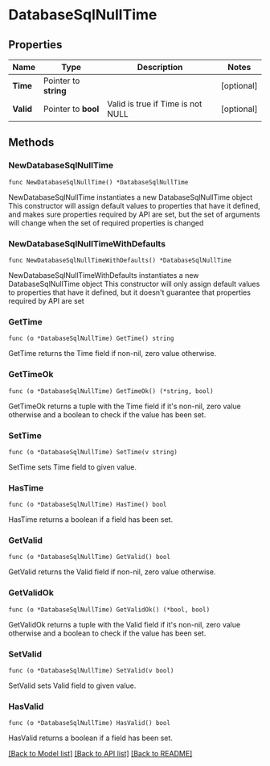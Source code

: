 # DatabaseSqlNullTime

## Properties

Name | Type | Description | Notes
------------ | ------------- | ------------- | -------------
**Time** | Pointer to **string** |  | [optional] 
**Valid** | Pointer to **bool** | Valid is true if Time is not NULL | [optional] 

## Methods

### NewDatabaseSqlNullTime

`func NewDatabaseSqlNullTime() *DatabaseSqlNullTime`

NewDatabaseSqlNullTime instantiates a new DatabaseSqlNullTime object
This constructor will assign default values to properties that have it defined,
and makes sure properties required by API are set, but the set of arguments
will change when the set of required properties is changed

### NewDatabaseSqlNullTimeWithDefaults

`func NewDatabaseSqlNullTimeWithDefaults() *DatabaseSqlNullTime`

NewDatabaseSqlNullTimeWithDefaults instantiates a new DatabaseSqlNullTime object
This constructor will only assign default values to properties that have it defined,
but it doesn't guarantee that properties required by API are set

### GetTime

`func (o *DatabaseSqlNullTime) GetTime() string`

GetTime returns the Time field if non-nil, zero value otherwise.

### GetTimeOk

`func (o *DatabaseSqlNullTime) GetTimeOk() (*string, bool)`

GetTimeOk returns a tuple with the Time field if it's non-nil, zero value otherwise
and a boolean to check if the value has been set.

### SetTime

`func (o *DatabaseSqlNullTime) SetTime(v string)`

SetTime sets Time field to given value.

### HasTime

`func (o *DatabaseSqlNullTime) HasTime() bool`

HasTime returns a boolean if a field has been set.

### GetValid

`func (o *DatabaseSqlNullTime) GetValid() bool`

GetValid returns the Valid field if non-nil, zero value otherwise.

### GetValidOk

`func (o *DatabaseSqlNullTime) GetValidOk() (*bool, bool)`

GetValidOk returns a tuple with the Valid field if it's non-nil, zero value otherwise
and a boolean to check if the value has been set.

### SetValid

`func (o *DatabaseSqlNullTime) SetValid(v bool)`

SetValid sets Valid field to given value.

### HasValid

`func (o *DatabaseSqlNullTime) HasValid() bool`

HasValid returns a boolean if a field has been set.


[[Back to Model list]](../README.md#documentation-for-models) [[Back to API list]](../README.md#documentation-for-api-endpoints) [[Back to README]](../README.md)


